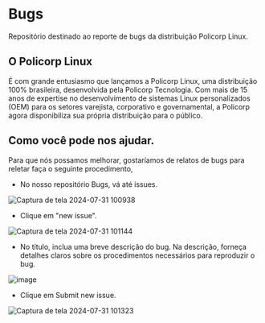 # Bugs

Repositório destinado ao reporte de bugs da distribuição Policorp Linux.

## O Policorp Linux

É com grande entusiasmo que lançamos a Policorp Linux, uma distribuição 100% brasileira, desenvolvida pela Policorp Tecnologia. Com mais de 15 anos de expertise no desenvolvimento de sistemas Linux personalizados (OEM) para os setores varejista, corporativo e governamental, a Policorp agora disponibiliza sua própria distribuição para o público.

## Como você pode nos ajudar.

Para que nós possamos melhorar, gostaríamos de relatos de bugs para reletar faça o seguinte procedimento,

- No nosso repositório Bugs, vá até issues.

![Captura de tela 2024-07-31 100938](https://github.com/user-attachments/assets/bc43e284-e5ff-44b5-a62d-4debc4ee271e)

- Clique em "new issue".

![Captura de tela 2024-07-31 101144](https://github.com/user-attachments/assets/73dc0ce6-b246-4b46-844b-e217c4184487)

- No título, inclua uma breve descrição do bug. Na descrição, forneça detalhes claros sobre os procedimentos necessários para reproduzir o bug.

![image](https://github.com/user-attachments/assets/aaa39fa5-4b3f-42bb-9063-42b3e36b3d24)

- Clique em Submit new issue.

![Captura de tela 2024-07-31 101323](https://github.com/user-attachments/assets/442ce263-c43e-4008-accb-181422557859)




